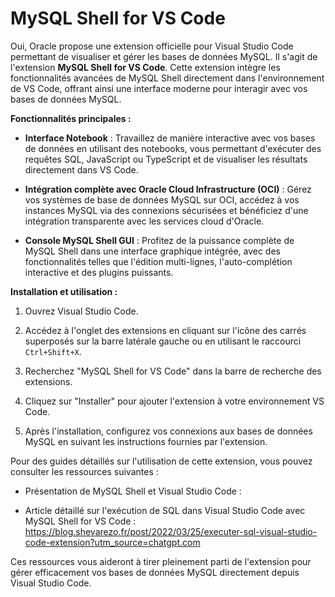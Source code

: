 # MySQL Shell for VS Code

Oui, Oracle propose une extension officielle pour Visual Studio Code permettant de visualiser et gérer les bases de données MySQL. Il s'agit de l'extension **MySQL Shell for VS Code**. Cette extension intègre les fonctionnalités avancées de MySQL Shell directement dans l'environnement de VS Code, offrant ainsi une interface moderne pour interagir avec vos bases de données MySQL.

**Fonctionnalités principales :**

- **Interface Notebook** : Travaillez de manière interactive avec vos bases de données en utilisant des notebooks, vous permettant d'exécuter des requêtes SQL, JavaScript ou TypeScript et de visualiser les résultats directement dans VS Code.

- **Intégration complète avec Oracle Cloud Infrastructure (OCI)** : Gérez vos systèmes de base de données MySQL sur OCI, accédez à vos instances MySQL via des connexions sécurisées et bénéficiez d'une intégration transparente avec les services cloud d'Oracle. 

- **Console MySQL Shell GUI** : Profitez de la puissance complète de MySQL Shell dans une interface graphique intégrée, avec des fonctionnalités telles que l'édition multi-lignes, l'auto-complétion interactive et des plugins puissants.

**Installation et utilisation :**

1. Ouvrez Visual Studio Code.

2. Accédez à l'onglet des extensions en cliquant sur l'icône des carrés superposés sur la barre latérale gauche ou en utilisant le raccourci `Ctrl+Shift+X`.

3. Recherchez "MySQL Shell for VS Code" dans la barre de recherche des extensions.

4. Cliquez sur "Installer" pour ajouter l'extension à votre environnement VS Code.

5. Après l'installation, configurez vos connexions aux bases de données MySQL en suivant les instructions fournies par l'extension.

Pour des guides détaillés sur l'utilisation de cette extension, vous pouvez consulter les ressources suivantes :

- Présentation de MySQL Shell et Visual Studio Code :

- Article détaillé sur l'exécution de SQL dans Visual Studio Code avec MySQL Shell for VS Code : https://blog.shevarezo.fr/post/2022/03/25/executer-sql-visual-studio-code-extension?utm_source=chatgpt.com

Ces ressources vous aideront à tirer pleinement parti de l'extension pour gérer efficacement vos bases de données MySQL directement depuis Visual Studio Code. 